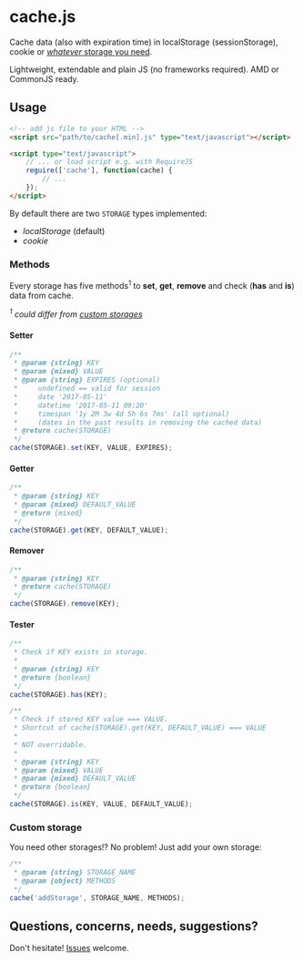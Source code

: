 # cache.js

Cache data (also with expiration time) in localStorage (sessionStorage), cookie or [_whatever_ storage you need](#custom-storage).

Lightweight, extendable and plain JS (no frameworks required). AMD or CommonJS ready.

## Usage

```html
<!-- add js file to your HTML -->
<script src="path/to/cache[.min].js" type="text/javascript"></script>

<script type="text/javascript">
    // ... or load script e.g. with RequireJS
    reguire(['cache'], function(cache) {
        // ...
    });
</script>
```

By default there are two `STORAGE` types implemented:

- _localStorage_ (default)
- _cookie_

### Methods

Every storage has five methods<sup>1</sup> to **set**, **get**, **remove** and check (**has** and **is**) data from cache.

_<sup>1</sup> could differ from [custom storages](#custom-storage)_

#### Setter

```js
/**
 * @param {string} KEY
 * @param {mixed} VALUE
 * @param {string} EXPIRES (optional)
 *     undefined == valid for session
 *     date '2017-05-11'
 *     datetime '2017-05-11 09:20'
 *     timespan '1y 2M 3w 4d 5h 6s 7ms' (all optional)
 *     (dates in the past results in removing the cached data)
 * @return cache(STORAGE)
 */
cache(STORAGE).set(KEY, VALUE, EXPIRES);
```

#### Getter

```js
/**
 * @param {string} KEY
 * @param {mixed} DEFAULT_VALUE
 * @return {mixed}
 */
cache(STORAGE).get(KEY, DEFAULT_VALUE);
```

#### Remover

```js
/**
 * @param {string} KEY
 * @return cache(STORAGE)
 */
cache(STORAGE).remove(KEY);
```

#### Tester

```js
/**
 * Check if KEY exists in storage.
 * 
 * @param {string} KEY
 * @return {boolean}
 */
cache(STORAGE).has(KEY);

/**
 * Check if stored KEY value === VALUE.
 * Shortcut of cache(STORAGE).get(KEY, DEFAULT_VALUE) === VALUE
 * 
 * NOT overridable.
 * 
 * @param {string} KEY
 * @param {mixed} VALUE
 * @param {mixed} DEFAULT_VALUE
 * @return {boolean}
 */
cache(STORAGE).is(KEY, VALUE, DEFAULT_VALUE);
```

### Custom storage

You need other storages!? No problem! Just add your own storage:

```js
/**
 * @param {string} STORAGE_NAME
 * @param {object} METHODS
 */
cache('addStorage', STORAGE_NAME, METHODS);
```

## Questions, concerns, needs, suggestions?

Don't hesitate! [Issues](https://github.com/enoks/cache.js/issues) welcome.
